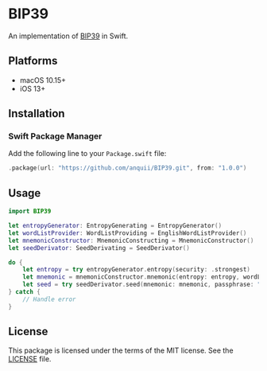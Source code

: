 # BIP39

An implementation of [BIP39](https://github.com/bitcoin/bips/blob/master/bip-0039.mediawiki) in Swift.

## Platforms
- macOS 10.15+
- iOS 13+

## Installation

### Swift Package Manager

Add the following line to your `Package.swift` file:
```swift
.package(url: "https://github.com/anquii/BIP39.git", from: "1.0.0")
```

## Usage

```swift
import BIP39
```
```swift
let entropyGenerator: EntropyGenerating = EntropyGenerator()
let wordListProvider: WordListProviding = EnglishWordListProvider()
let mnemonicConstructor: MnemonicConstructing = MnemonicConstructor()
let seedDerivator: SeedDerivating = SeedDerivator()
```
```swift
do {
    let entropy = try entropyGenerator.entropy(security: .strongest)
    let mnemonic = mnemonicConstructor.mnemonic(entropy: entropy, wordList: wordListProvider.wordList)
    let seed = try seedDerivator.seed(mnemonic: mnemonic, passphrase: "")
} catch {
    // Handle error
}
```

## License

This package is licensed under the terms of the MIT license. See the [LICENSE](LICENSE) file.
